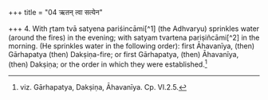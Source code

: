 +++
title = "04 ऋतन् त्वा सत्येन"

+++
4. With r̥tam tvā satyena pariśincāmi[^1] (the Adhvaryu) sprinkles water (around the fires) in the evening; with satyam tvartena pariṣiñcāmi[^2] in the morning. (He sprinkles water in the following order): first Āhavanīya, (then) Gārhapatya (then) Dakṣiṇa-fire; or first Gārhapatya, (then) Āhavanīya, (then) Dakṣiṇa; or the order in which they were established.[^3]  


[^1-2]: TB II.1.11.1.   

[^3]: viz. Gārhapatya, Dakṣiṇa, Āhavanīya. Cp. VI.2.5.  
